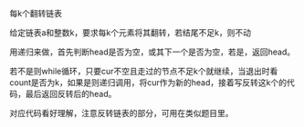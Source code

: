 每k个翻转链表

给定链表a和整数k，要求每k个元素将其翻转，若结尾不足k，则不动

用递归来做，首先判断head是否为空，或其下一个是否为空，若是，返回head。

若不是则while循环，只要cur不空且走过的节点不足k个就继续，当退出时看count是否为k，如果是则递归调用，将cur作为新的head，接着写反转这k个的代码，最后返回反转后的head。

对应代码看好理解，注意反转链表的部分，可用在类似题目里。